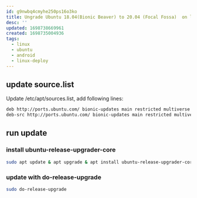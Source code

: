 ```yaml
---
id: g9nwbq4cmyhe250ps16o3ko
title: Ungrade Ubuntu 18.04(Bionic Beaver) to 20.04 (Focal Fossa)  on linux deploy
desc: ''
updated: 1698738669961
created: 1698735004936
tags:
  - linux
  - ubuntu
  - android
  - linux-deploy
---
```

## update source.list

Update /etc/apt/sources.list, add following lines:

```bash
deb http://ports.ubuntu.com/ bionic-updates main restricted multiverse universe
deb-src http://ports.ubuntu.com/ bionic-updates main restricted multiverse universe
```

## run update

### install ubuntu-release-upgrader-core

```bash
sudo apt update & apt upgrade & apt install ubuntu-release-upgrader-core
```

### update with do-release-upgrade

```bash
sudo do-release-upgrade
```